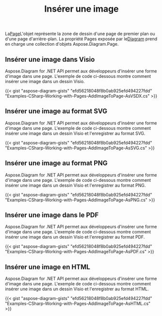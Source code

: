 ﻿---
title: Insérer une image
type: docs
weight: 70
url: /fr/net/drawing/insert-image
description: Cette section explique comment insérer une image dans une page visio avec Aspose.Diagram. Prise en charge de l'utilisation de C# pour insérer une image et l'enregistrer au format pdf, svg, html, image, xps et autres formats.
---
 La[Page](http://www.aspose.com/api/net/diagram/aspose.diagram/page)L'objet représente la zone de dessin d'une page de premier plan ou d'une page d'arrière-plan. La propriété Pages exposée par le[Diagram](http://www.aspose.com/api/net/diagram/aspose.diagram/diagram) prend en charge une collection d'objets Aspose.Diagram.Page.

## **Insérer une image dans Visio**
Aspose.Diagram for .NET API permet aux développeurs d'insérer une forme d'image dans une page. L'exemple de code ci-dessous montre comment insérer une image dans un dessin Visio.

{{< gist "aspose-diagram-gists" "efd56218048f8b0ab925efd494227fdd" "Examples-CSharp-Working-with-Pages-AddImageToPage-AsVSDX.cs" >}}

## **Insérer une image au format SVG**
Aspose.Diagram for .NET API permet aux développeurs d'insérer une forme d'image dans une page. L'exemple de code ci-dessous montre comment insérer une image dans un dessin Visio et l'enregistrer au format SVG.

{{< gist "aspose-diagram-gists" "efd56218048f8b0ab925efd494227fdd" "Examples-CSharp-Working-with-Pages-AddImageToPage-AsSVG.cs" >}}

## **Insérer une image au format PNG**
Aspose.Diagram for .NET API permet aux développeurs d'insérer une forme d'image dans une page. L'exemple de code ci-dessous montre comment insérer une image dans un dessin Visio et l'enregistrer au format PNG.

{{< gist "aspose-diagram-gists" "efd56218048f8b0ab925efd494227fdd" "Examples-CSharp-Working-with-Pages-AddImageToPage-AsPNG.cs" >}}

## **Insérer une image dans le PDF**
Aspose.Diagram for .NET API permet aux développeurs d'insérer une forme d'image dans une page. L'exemple de code ci-dessous montre comment insérer une image dans un dessin Visio et l'enregistrer au format PDF.

{{< gist "aspose-diagram-gists" "efd56218048f8b0ab925efd494227fdd" "Examples-CSharp-Working-with-Pages-AddImageToPage-AsPDF.cs" >}}

## **Insérer une image en HTML**
Aspose.Diagram for .NET API permet aux développeurs d'insérer une forme d'image dans une page. L'exemple de code ci-dessous montre comment insérer une image dans un dessin Visio et l'enregistrer au format HTML.

{{< gist "aspose-diagram-gists" "efd56218048f8b0ab925efd494227fdd" "Examples-CSharp-Working-with-Pages-AddImageToPage-AsHTML.cs" >}}
